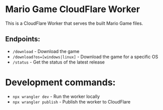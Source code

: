 # Mario Game CloudFlare Worker

This is a CloudFlare Worker that serves the built Mario Game files.

## Endpoints:
- `/download` - Download the game
- `/download?os=[windows|linux]` - Download the game for a specific OS
- `/status` - Get the status of the latest release


# Development commands:
- `npx wrangler dev` - Run the worker locally
- `npx wrangler publish` - Publish the worker to CloudFlare
